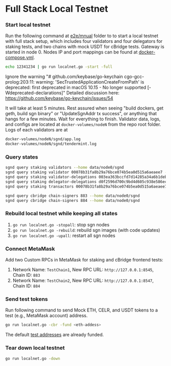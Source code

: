 # Full Stack Local Testnet

### Start local testnet

Run the following command at [e2e/mnual](../) folder to to start a local testnet with full stack setup, which includes four validators and four delegators for staking tests, and two chains with mock USDT for cBridge tests. Gateway is started in node 0. Nodes IP and port mappings can be found at [docker-compose.yml](../../../../docker-compose.yml).

```sh
echo 12341234 | go run localnet.go -start -full
```
Ignore the warning "# github.com/keybase/go-keychain
cgo-gcc-prolog:203:11: warning: 'SecTrustedApplicationCreateFromPath' is deprecated: first deprecated in macOS 10.15 - No longer supported [-Wdeprecated-declarations]"
Detailed discussion here:
https://github.com/keybase/go-keychain/issues/54

It will take at least 5 minutes. Rest assured when seeing "build dockers, get geth, build sgn binary" or "UpdateSgnAddr tx success", or anything that hangs for a few minutes. Wait for everything to finish. 
Validator data, logs, and configs are located at `docker-volumes/nodeN` from the repo root folder. Logs of each validators are at

```sh
docker-volumes/nodeN/sgnd/app.log
docker-volumes/nodeN/sgnd/tendermint.log
```

### Query states

```sh
sgnd query staking validators --home data/node0/sgnd
sgnd query staking validator 00078b31fa8b29a76bce074b5ea0d515a6aeaee7 --home data/node0/sgnd
sgnd query staking validator-delegations 003ea363bccfd7d14285a34a6b1deb862df0bc84 --home data/node0/sgnd
sgnd query staking delegator-delegations d0f2596d700c9bd4d605c938e586ec67b01c7364 --home data/node0/sgnd
sgnd query staking transactors 00078b31fa8b29a76bce074b5ea0d515a6aeaee7 --home data/node0/sgnd

sgnd query cbridge chain-signers 883 --home data/node0/sgnd
sgnd query cbridge chain-signers 884 --home data/node0/sgnd
```

### Rebuild local testnet while keeping all states

1. `go run localnet.go -stopall`: stop sgn nodes
2. `go run localnet.go -rebuild`: rebuild sgn images (with code updates)
3. `go run localnet.go -upall`: restart all sgn nodes

### Connect MetaMask

Add two Custom RPCs in MetaMask for staking and cBridge frontend tests:
1. Network Name: `TestChain1`, New RPC URL: `http://127.0.0.1:8545`, Chain ID: `883`
1. Network Name: `TestChain2`, New RPC URL: `http://127.0.0.1:8547`, Chain ID: `884`

### Send test tokens

Run following command to send Mock ETH, CELR, and USDT tokens to a test (e.g., MetaMask account) address.
```sh
go run localnet.go -cbr -fund <eth-addess>
```
The default [test addresses](../../../keys) are already funded.

### Tear down local testnet

```sh
go run localnet.go -down
```
